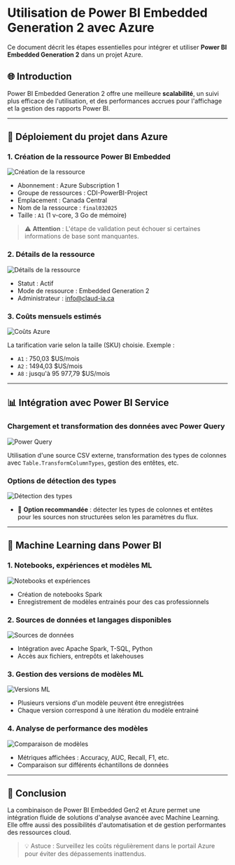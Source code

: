# Utilisation de Power BI Embedded Generation 2 avec Azure

Ce document décrit les étapes essentielles pour intégrer et utiliser **Power BI Embedded Generation 2** dans un projet Azure.

## 🌐 Introduction

Power BI Embedded Generation 2 offre une meilleure **scalabilité**, un suivi plus efficace de l'utilisation, et des performances accrues pour l'affichage et la gestion des rapports Power BI.

---

## 🚀 Déploiement du projet dans Azure

### 1. Création de la ressource Power BI Embedded
![Création de la ressource](./configuracion-project-final-powerbi.PNG)

- Abonnement : Azure Subscription 1
- Groupe de ressources : CDI-PowerBI-Project
- Emplacement : Canada Central
- Nom de la ressource : `final032025`
- Taille : `A1` (1 v-core, 3 Go de mémoire)

> ⚠️ **Attention** : L'étape de validation peut échouer si certaines informations de base sont manquantes.

### 2. Détails de la ressource
![Détails de la ressource](./otro-visual-fabric.PNG)

- Statut : Actif
- Mode de ressource : Embedded Generation 2
- Administrateur : info@claud-ia.ca

### 3. Coûts mensuels estimés
![Coûts Azure](./couts-azure.PNG)

La tarification varie selon la taille (SKU) choisie. Exemple :
- `A1` : 750,03 $US/mois
- `A2` : 1494,03 $US/mois
- `A8` : jusqu'à 95 977,79 $US/mois

---

## 📊 Intégration avec Power BI Service

### Chargement et transformation des données avec Power Query
![Power Query](./POWERQUERY.PNG)

Utilisation d'une source CSV externe, transformation des types de colonnes avec `Table.TransformColumnTypes`, gestion des entêtes, etc.

### Options de détection des types
![Détection des types](./type-donnes-automatiques.PNG)

- 🔹 **Option recommandée** : détecter les types de colonnes et entêtes pour les sources non structurées selon les paramètres du flux.

---

## 🧰 Machine Learning dans Power BI

### 1. Notebooks, expériences et modèles ML
![Notebooks et expériences](./creation-modeles.PNG)

- Création de notebooks Spark
- Enregistrement de modèles entrainés pour des cas professionnels

### 2. Sources de données et langages disponibles
![Sources de données](./creation-modeles4.PNG)

- Intégration avec Apache Spark, T-SQL, Python
- Accès aux fichiers, entrepôts et lakehouses

### 3. Gestion des versions de modèles ML
![Versions ML](./creation-modeles3.PNG)

- Plusieurs versions d'un modèle peuvent être enregistrées
- Chaque version correspond à une itération du modèle entrainé

### 4. Analyse de performance des modèles
![Comparaison de modèles](./PROGRAMME-COMPARE-MODELS.PNG)

- Métriques affichées : Accuracy, AUC, Recall, F1, etc.
- Comparaison sur différents échantillons de données

---

## 📄 Conclusion

La combinaison de Power BI Embedded Gen2 et Azure permet une intégration fluide de solutions d'analyse avancée avec Machine Learning. Elle offre aussi des possibilités d'automatisation et de gestion performantes des ressources cloud.

> 💡 Astuce : Surveillez les coûts régulièrement dans le portail Azure pour éviter des dépassements inattendus.


